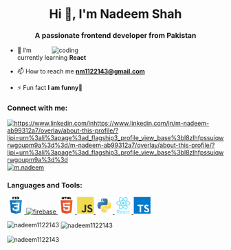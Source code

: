 <h1 align="center">Hi 👋, I'm Nadeem Shah</h1>
<h3 align="center">A passionate frontend developer from Pakistan</h3> 
<img align="right" alt="coding" width="400" src="https://user-images.githubusercontent.com/55389276/140866485-8fb1c876-9a8f-4d6a-98dc-08c4981eaf70.gif">

- 🌱 I’m currently learning **React**

- 📫 How to reach me **nm1122143@gmail.com**

- ⚡ Fun fact **I am funny🤣**

<h3 align="left">Connect with me:</h3>
<p align="left">
<a href="https://linkedin.com/in/https://www.linkedin.com/inhttps://www.linkedin.com/in/m-nadeem-ab99312a7/overlay/about-this-profile/?lipi=urn%3ali%3apage%3ad_flagship3_profile_view_base%3bl8zlhfpssuiqwrwgoupm9a%3d%3d/m-nadeem-ab99312a7/overlay/about-this-profile/?lipi=urn%3ali%3apage%3ad_flagship3_profile_view_base%3bl8zlhfpssuiqwrwgoupm9a%3d%3d" target="blank"><img align="center" src="https://raw.githubusercontent.com/rahuldkjain/github-profile-readme-generator/master/src/images/icons/Social/linked-in-alt.svg" alt="https://www.linkedin.com/inhttps://www.linkedin.com/in/m-nadeem-ab99312a7/overlay/about-this-profile/?lipi=urn%3ali%3apage%3ad_flagship3_profile_view_base%3bl8zlhfpssuiqwrwgoupm9a%3d%3d/m-nadeem-ab99312a7/overlay/about-this-profile/?lipi=urn%3ali%3apage%3ad_flagship3_profile_view_base%3bl8zlhfpssuiqwrwgoupm9a%3d%3d" height="30" width="40" /></a>
<a href="https://fb.com/m.nadeem" target="blank"><img align="center" src="https://raw.githubusercontent.com/rahuldkjain/github-profile-readme-generator/master/src/images/icons/Social/facebook.svg" alt="m.nadeem" height="30" width="40" /></a>
</p>

<h3 align="left">Languages and Tools:</h3>
<p align="left"> <a href="https://www.w3schools.com/css/" target="_blank" rel="noreferrer"> <img src="https://raw.githubusercontent.com/devicons/devicon/master/icons/css3/css3-original-wordmark.svg" alt="css3" width="40" height="40"/> </a> <a href="https://firebase.google.com/" target="_blank" rel="noreferrer"> <img src="https://www.vectorlogo.zone/logos/firebase/firebase-icon.svg" alt="firebase" width="40" height="40"/> </a> <a href="https://www.w3.org/html/" target="_blank" rel="noreferrer"> <img src="https://raw.githubusercontent.com/devicons/devicon/master/icons/html5/html5-original-wordmark.svg" alt="html5" width="40" height="40"/> </a> <a href="https://developer.mozilla.org/en-US/docs/Web/JavaScript" target="_blank" rel="noreferrer"> <img src="https://raw.githubusercontent.com/devicons/devicon/master/icons/javascript/javascript-original.svg" alt="javascript" width="40" height="40"/> </a> <a href="https://www.python.org" target="_blank" rel="noreferrer"> <img src="https://raw.githubusercontent.com/devicons/devicon/master/icons/python/python-original.svg" alt="python" width="40" height="40"/> </a> <a href="https://reactjs.org/" target="_blank" rel="noreferrer"> <img src="https://raw.githubusercontent.com/devicons/devicon/master/icons/react/react-original-wordmark.svg" alt="react" width="40" height="40"/> </a> <a href="https://www.typescriptlang.org/" target="_blank" rel="noreferrer"> <img src="https://raw.githubusercontent.com/devicons/devicon/master/icons/typescript/typescript-original.svg" alt="typescript" width="40" height="40"/> </a> </p>

<p><img align="left" src="https://github-readme-stats.vercel.app/api/top-langs?username=nadeem1122143&show_icons=true&locale=en&layout=compact" alt="nadeem1122143" /></p>

<p>&nbsp;<img align="center" src="https://github-readme-stats.vercel.app/api?username=nadeem1122143&show_icons=true&locale=en" alt="nadeem1122143" /></p>

<p><img align="center" src="https://github-readme-streak-stats.herokuapp.com/?user=nadeem1122143&" alt="nadeem1122143" /></p>

